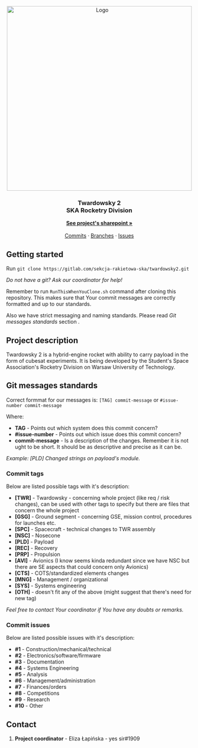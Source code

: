 <div align="center">
    <img src="07-Administration/03-PR/00-Git/git_twr_2_logo.png" alt="Logo" width=500/>

  <h3 align="center"><strong>Twardowsky 2</strong><br/>SKA Rocketry Division</h3>

  <p align="center">
      <a href="https://wutwaw-my.sharepoint.com/:f:/g/personal/01171578_pw_edu_pl/EmQTOotIGo9FmwbVG2P4nIABuc8mOalsro14rPONq2J7Fg" target="_blank"><strong>See project's sharepoint »</strong></a>
    <br />
    <br />
    <a href="https://gitlab.com/sekcja-rakietowa-ska/twardowsky2/-/commits/main?ref_type=heads">Commits</a>
    ·
    <a href="https://gitlab.com/sekcja-rakietowa-ska/twardowsky2/-/branches">Branches</a>
    ·
    <a href="https://gitlab.com/sekcja-rakietowa-ska/twardowsky2/-/issues">Issues</a>
  </p>
</div>

## Getting started

Run `git clone https://gitlab.com/sekcja-rakietowa-ska/twardowsky2.git`

*Do not have a git? Ask our coordinator for help!*

Remember to run `RunThisWhenYouClone.sh` command after cloning this repository. This makes sure that Your commit messages are correctly formatted and up to our standards.

Also we have strict messaging and naming standards. Please read *Git messages standards* section .

## Project description

Twardowsky 2 is a hybrid-engine rocket with ability to carry payload in the form of cubesat experiments. It is being developed by the Student's Space Association's Rocketry Division on Warsaw University of Technology.

## Git messages standards

Correct formmat for our messages is:
`[TAG] commit-message` or `#issue-number commit-message`

Where: 
* **TAG** - Points out which system does this commit concern? 
* **#issue-number** - Points out which issue does this commit concern?
* **commit-message** - Is a description of the changes. Remember it is not ught to be short. It should be as descriptive and precise as it can be.

*Example: [PLD] Changed strings on payload's module.*

### Commit tags
Below are listed possible tags with it's description:

* **[TWR]** - Twardowsky - concerning whole project (like req / risk changes), can be used with other tags to specify but there are files that concern the whole project
* **[GSG]** - Ground segment - concerning GSE, mission control, procedures for launches etc.
* **[SPC]** - Spacecraft - technical changes to TWR assembly
* **[NSC]** - Nosecone
* **[PLD]** - Payload
* **[REC]** - Recovery
* **[PRP]** - Propulsion
* **[AVI]** - Avionics (I know seems kinda redundant since we have NSC but there are SE aspects that could concern only Avionics)
* **[CTS]** - COTS/standardized elements changes
* **[MNG]** - Management / organizational
* **[SYS]** - Systems engineering
* **[OTH]** - doesn't fit any of the above (might suggest that there's need for new tag)

*Feel free to contact Your coordinator if You have any doubts or remarks.*

### Commit issues
Below are listed possible issues with it's description: 

* **#1** - Construction/mechanical/technical
* **#2** - Electronics/software/firmware
* **#3** - Documentation
* **#4** - Systems Engineering
* **#5** - Analysis
* **#6** - Management/administration
* **#7** - Finances/orders
* **#8** - Competitions
* **#9** - Research
* **#10** - Other

## Contact

1. **Project coordinator** - Eliza Łapińska - yes sir#1909
